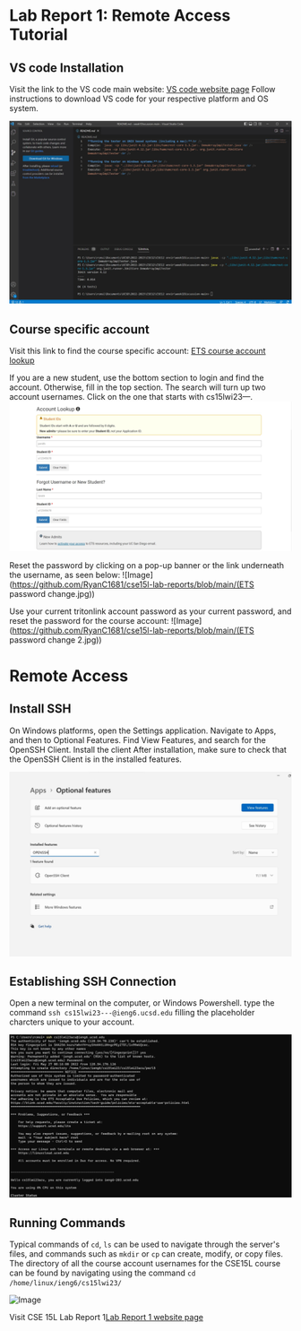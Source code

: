 Lab Report 1: Remote Access Tutorial
=====================================

VS code Installation
----------------------

Visit the link to the VS code main website:
[VS code website page](https://code.visualstudio.com/Download)
Follow instructions to download VS code for your respective platform and OS system.

![Image](https://github.com/RyanC1681/cse15l-lab-reports/blob/main/VSChomepage2.jpg)

Course specific account
---------------------------------

Visit this link to find the course specific account:
[ETS course account lookup](https://sdacs.ucsd.edu/~icc/index.php)

If you are a new student, use the bottom section to login and find the account. Otherwise, fill in the top section. The search will turn up two account usernames. Click on the one that starts with cs15lwi23—. 
![Image](https://github.com/RyanC1681/cse15l-lab-reports/blob/main/ETSAccountLookup.jpg)


Reset the password by clicking on a pop-up banner or the link underneath the username, as seen below:
![Image](https://github.com/RyanC1681/cse15l-lab-reports/blob/main/(ETS password change.jpg))

Use your current tritonlink account password as your current password, and reset the password for the course account:
![Image](https://github.com/RyanC1681/cse15l-lab-reports/blob/main/(ETS password change 2.jpg))


Remote Access
==============

Install SSH
---------------------------

On Windows platforms, open the Settings application. Navigate to Apps, and then to Optional Features. Find View Features, and search for the OpenSSH Client. Install the client
After installation, make sure to check that the OpenSSH Client is in the installed features.

![Image](https://github.com/RyanC1681/cse15l-lab-reports/blob/main/OpenSSHinstallation.jpg)


Establishing SSH Connection
------------------------------

Open a new terminal on the computer, or Windows Powershell. 
type the command `ssh cs15lwi23---@ieng6.ucsd.edu` filling the placeholder charcters unique to your account.

![Image](https://github.com/RyanC1681/cse15l-lab-reports/blob/main/AccessSSHserver.jpg)

Running Commands
------------------------------
Typical commands of `cd`, `ls` can be used to navigate through the server's files, and commands such as `mkdir` or `cp` can create, modify, or copy files. The directory of all the course account usernames for the CSE15L course can be found by navigating using the command `cd /home/linux/ieng6/cs15lwi23/`

![Image](https://ryanc1681.github.io/cse15l-lab-reports/blob/main/SSHcommands.jpg)

Visit CSE 15L Lab Report 1[Lab Report 1 website page](https://ryanc1681.github.io/cse15l-lab-reports/LabReport1.html)







